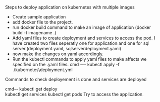 Steps to deploy application on kubernetes with multiple images


* Create sample application
* add docker file to the project.
* run docker build command to make an image of application (docker build -t imagename .)
* Add yaml files to create deployment and services to access the pod.
  I have created two files seperatly one for application and one for sql server.(deployment.yaml, sqlserverdeployment.yaml)
* now make the changes on yaml accordingly.
* Run the kubectl commands to apply yaml files to make affects we specified on the .yaml files.
  cmd --- kubectl apply -f .\kubernetes\deployment.yml

Commands to check deployement is done and services are deployed

  cmd--
  kubectl get deploy    
   kubectl get services
    kubectl get pods
Try to access the application.
